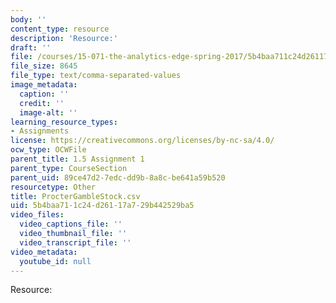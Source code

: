 ```yaml
---
body: ''
content_type: resource
description: 'Resource:'
draft: ''
file: /courses/15-071-the-analytics-edge-spring-2017/5b4baa711c24d26117a729b442529ba5_ProcterGambleStock.csv
file_size: 8645
file_type: text/comma-separated-values
image_metadata:
  caption: ''
  credit: ''
  image-alt: ''
learning_resource_types:
- Assignments
license: https://creativecommons.org/licenses/by-nc-sa/4.0/
ocw_type: OCWFile
parent_title: 1.5 Assignment 1
parent_type: CourseSection
parent_uid: 89ce47d2-7edc-dd9b-8a8c-be641a59b520
resourcetype: Other
title: ProcterGambleStock.csv
uid: 5b4baa71-1c24-d261-17a7-29b442529ba5
video_files:
  video_captions_file: ''
  video_thumbnail_file: ''
  video_transcript_file: ''
video_metadata:
  youtube_id: null
---
```

Resource: